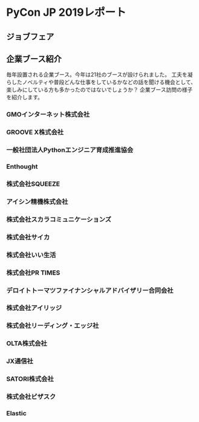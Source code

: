 # PyCon JP 2019レポート
## ジョブフェア
## 企業ブース紹介
毎年設置される企業ブース。今年は21社のブースが設けられました。
工夫を凝らしたノベルティや普段どんな仕事をしているかなどの話を聞ける機会として、楽しみにしている方も多かったのではないでしょうか？
企業ブース訪問の様子を紹介します。

### GMOインターネット株式会社

### GROOVE X株式会社
### 一般社団法人Pythonエンジニア育成推進協会
### Enthought
### 株式会社SQUEEZE
### アイシン精機株式会社
### 株式会社スカラコミュニケーションズ
### 株式会社サイカ
### 株式会社いい生活
### 株式会社PR TIMES
### デロイトトーマツファイナンシャルアドバイザリー合同会社
### 株式会社アイリッジ
### 株式会社リーディング・エッジ社
### OLTA株式会社
### JX通信社
### SATORI株式会社
### 株式会社ビザスク
### Elastic
